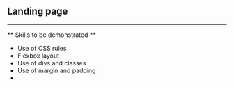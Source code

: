 ## Landing page

<hr>
** Skills to be demonstrated **
<ul>
    <li>Use of CSS rules</li>
    <li>Flexbox layout</li>
    <li>Use of divs and classes</li>
    <li>Use of margin and padding<li>
</ul>
